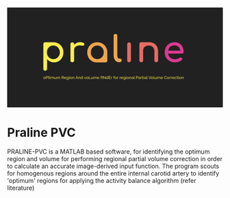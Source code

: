 ![Praline-logo](Images/Praline-logo.png)
# Praline PVC
PRALINE-PVC is a MATLAB based software, for identifying the optimum region and volume for performing regional partial volume correction in order to calculate an accurate image-derived input function. The program scouts for homogenous regions around the entire internal carotid artery to identify 'optimum' regions for applying the activity balance algorithm (refer literature)
